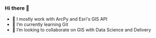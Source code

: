 ### Hi there 👋

<!--
**JosephMcGehan/JosephMcGehan** is a ✨ _special_ ✨ repository because its `README.md` (this file) appears on your GitHub profile.

Here are some ideas to get you started:
-->
- 🔭 I mostly work with ArcPy and Esri's GIS API
- 🌱 I’m currently learning Git
- 👯 I’m looking to collaborate on GIS with Data Science and Delivery
